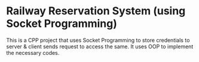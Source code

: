 # Railway Reservation System (using Socket Programming)

This is a CPP project that uses Socket Programming to store credentials to server & client sends request to access the same.
It uses OOP to implement the necessary codes.